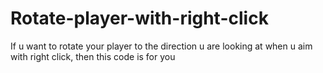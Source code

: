 # Rotate-player-with-right-click
If u want to rotate your player to the direction u are looking at when u aim with right click, then this code is for you
